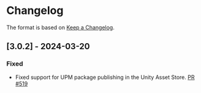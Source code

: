 # Changelog

The format is based on [Keep a Changelog](https://keepachangelog.com/en/1.1.0/).

## [3.0.2] - 2024-03-20

### Fixed

* Fixed support for UPM package publishing in the Unity Asset Store. [PR #519](https://github.com/MixedRealityToolkit/MixedRealityToolkit-Unity/pull/519)
